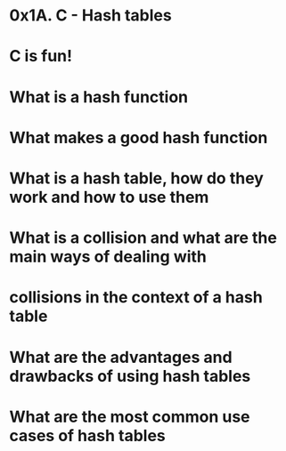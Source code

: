 # 0x1A. C - Hash tables

# C is fun!

# What is a hash function
# What makes a good hash function
# What is a hash table, how do they work and how to use them
# What is a collision and what are the main ways of dealing with
# collisions in the context of a hash table
# What are the advantages and drawbacks of using hash tables
# What are the most common use cases of hash tables
